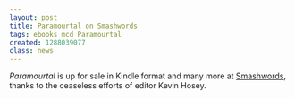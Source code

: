 ```yaml
---
layout: post
title: Paramourtal on Smashwords
tags: ebooks mcd Paramourtal
created: 1288039077
class: news
---
```

*Paramourtal* is up for sale in Kindle format and many more at [Smashwords](http://www.smashwords.com/books/view/27620), thanks to the ceaseless efforts of editor Kevin Hosey.
